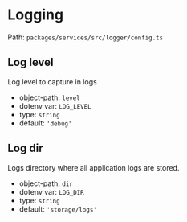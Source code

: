# Logging

Path: `packages/services/src/logger/config.ts`

## Log level
Log level to capture in logs

* object-path: `level`
* dotenv var: `LOG_LEVEL`
* type: `string`
* default: `'debug'`

## Log dir

Logs directory where all application logs are stored.

* object-path: `dir`
* dotenv var: `LOG_DIR`
* type: `string`
* default: `'storage/logs'`
